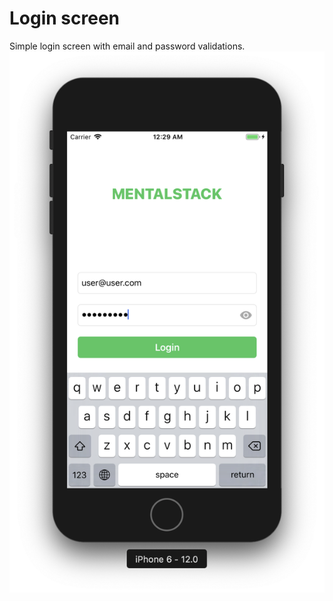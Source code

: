 # Login screen
Simple login screen with email and password validations.
![Screenshot](screenshot.png)
